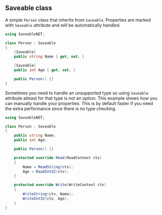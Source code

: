 ## Saveable class

A simple `Person` class that inherits from `Saveable`. Properties are marked with `Saveable` attribute and will be automatically handled.

```cs
using SaveableNET;

class Person : Saveable 
{
    [Saveable]
    public string Name { get; set; }

    [Saveable]
    public int Age { get; set; }

    public Person() {}
}
```

Sometimes you need to handle an unsupported type so using `Saveable` attribute atleast for that type is not an option. This example shows how you can manually handle your properties. This is by default faster if you need the extra performance since there is no type checking.

```cs
using SaveableNET;

class Person : Saveable 
{
    public string Name;
    public int Age;

    public Person() {}

    protected override Read(ReadContext ctx) 
    {
        Name = ReadString(ctx);
        Age = ReadInt32(ctx);
    }

    protected override Write(WriteContext ctx) 
    {
        WriteString(ctx, Name);
        WriteInt32(ctx, Age);
    }
}
```